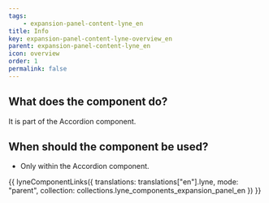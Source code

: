 ```yaml
---
tags: 
    - expansion-panel-content-lyne_en
title: Info
key: expansion-panel-content-lyne-overview_en
parent: expansion-panel-content-lyne_en
icon: overview
order: 1
permalink: false
---
```


## What does the component do?
It is part of the Accordion component.

## When should the component be used?
* Only within the Accordion component.

{{ lyneComponentLinks({
  translations: translations["en"].lyne,
  mode: "parent",
  collection: collections.lyne_components_expansion_panel_en
}) }}